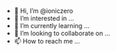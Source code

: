- 👋 Hi, I’m @ioniczero
- 👀 I’m interested in ...
- 🌱 I’m currently learning ...
- 💞️ I’m looking to collaborate on ...
- 📫 How to reach me ...

<!---
ioniczero/ioniczero is a ✨ special ✨ repository because its `README.md` (this file) appears on your GitHub profile.
You can click the Preview link to take a look at your changes.
--->
